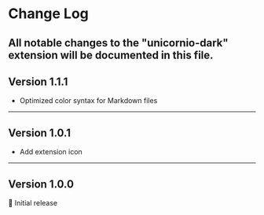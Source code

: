 # Change Log

All notable changes to the "unicornio-dark" extension will be documented in this file.
----
## Version 1.1.1

- Optimized color syntax for Markdown files
----
## Version 1.0.1

- Add extension icon
----
## Version 1.0.0

🦄 Initial release
